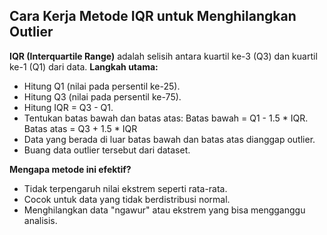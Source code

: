 ## Cara Kerja Metode IQR untuk Menghilangkan Outlier
**IQR (Interquartile Range)** adalah selisih antara kuartil ke-3 (Q3) dan kuartil ke-1 (Q1) dari data.
**Langkah utama:**
- Hitung Q1 (nilai pada persentil ke-25).
- Hitung Q3 (nilai pada persentil ke-75).
- Hitung IQR = Q3 - Q1.
- Tentukan batas bawah dan batas atas: Batas bawah = Q1 - 1.5 * IQR. Batas atas = Q3 + 1.5 * IQR
- Data yang berada di luar batas bawah dan batas atas dianggap outlier.
- Buang data outlier tersebut dari dataset.

**Mengapa metode ini efektif?**
- Tidak terpengaruh nilai ekstrem seperti rata-rata.
- Cocok untuk data yang tidak berdistribusi normal.
- Menghilangkan data "ngawur" atau ekstrem yang bisa mengganggu analisis.
